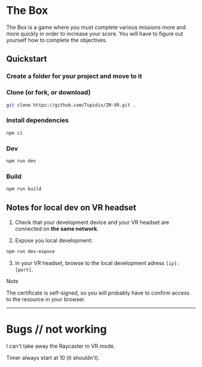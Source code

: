 # The Box
The Box is a game where you must complete various missions more and more quickly in order to increase your score. You will have to figure out yourself how to complete the objectives.

## Quickstart

### Create a folder for your project and move to it

### Clone (or fork, or download)

```sh
git clone https://github.com/Tupidix/IM-VR.git .
```

### Install dependencies

```sh
npm ci
```

### Dev

```sh
npm run dev
```

### Build

```sh
npm run build
```

## Notes for local dev on VR headset

1. Check that your development device and your VR headset are connected on **the same network**.

2. Expose you local development:

```sh
npm run dev-expose
```

3. In your VR headset, browse to the local development adress `[ip]:[port]`.

> [!NOTE]  
> The certificate is self-signed, so you will probably have to confirm access to the resource in your browser.

---

# Bugs // not working
I can't take away the Raycaster in VR mode.

Timer always start at 10 (it shouldn't).
